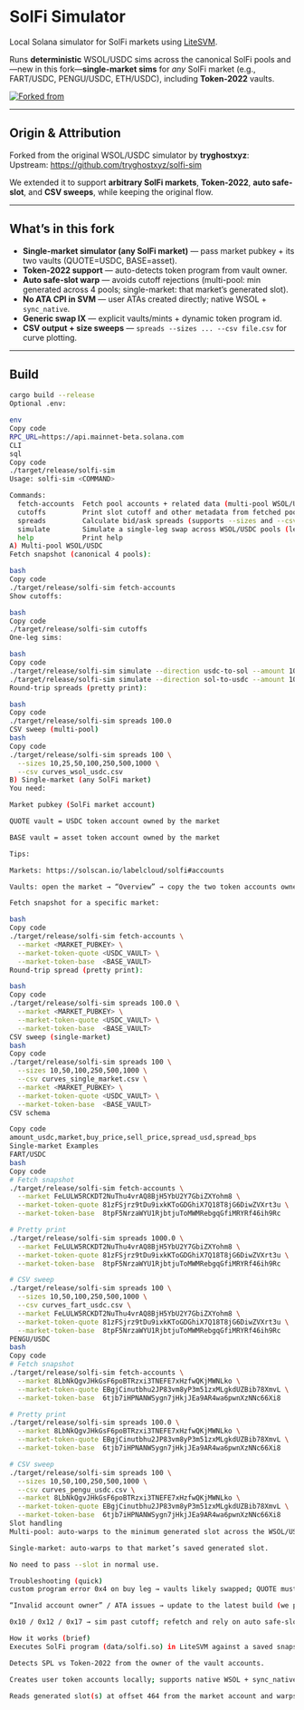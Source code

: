 # SolFi Simulator

Local Solana simulator for SolFi markets using [LiteSVM](https://github.com/LiteSVM/litesvm).

Runs **deterministic** WSOL/USDC sims across the canonical SolFi pools and—new in this fork—**single-market sims** for *any* SolFi market (e.g., FART/USDC, PENGU/USDC, ETH/USDC), including **Token-2022** vaults.

[![Forked from](https://img.shields.io/badge/forked_from-upstream-blue.svg)](https://github.com/tryghostxyz/solfi-sim)

---

## Origin & Attribution

Forked from the original WSOL/USDC simulator by **tryghostxyz**:  
Upstream: https://github.com/tryghostxyz/solfi-sim

We extended it to support **arbitrary SolFi markets**, **Token-2022**, **auto safe-slot**, and **CSV sweeps**, while keeping the original flow.

---

## What’s in this fork

- **Single-market simulator (any SolFi market)** — pass market pubkey + its two vaults (QUOTE=USDC, BASE=asset).
- **Token-2022 support** — auto-detects token program from vault owner.
- **Auto safe-slot warp** — avoids cutoff rejections (multi-pool: min generated across 4 pools; single-market: that market’s generated slot).
- **No ATA CPI in SVM** — user ATAs created directly; native WSOL + `sync_native`.
- **Generic swap IX** — explicit vaults/mints + dynamic token program id.
- **CSV output + size sweeps** — `spreads --sizes ... --csv file.csv` for curve plotting.

---

## Build

```bash
cargo build --release
Optional .env:

env
Copy code
RPC_URL=https://api.mainnet-beta.solana.com
CLI
sql
Copy code
./target/release/solfi-sim
Usage: solfi-sim <COMMAND>

Commands:
  fetch-accounts  Fetch pool accounts + related data (multi-pool WSOL/USDC or a single market)
  cutoffs         Print slot cutoff and other metadata from fetched pool data
  spreads         Calculate bid/ask spreads (supports --sizes and --csv)
  simulate        Simulate a single-leg swap across WSOL/USDC pools (legacy path)
  help            Print help
A) Multi-pool WSOL/USDC
Fetch snapshot (canonical 4 pools):

bash
Copy code
./target/release/solfi-sim fetch-accounts
Show cutoffs:

bash
Copy code
./target/release/solfi-sim cutoffs
One-leg sims:

bash
Copy code
./target/release/solfi-sim simulate --direction usdc-to-sol --amount 1000
./target/release/solfi-sim simulate --direction sol-to-usdc --amount 10
Round-trip spreads (pretty print):

bash
Copy code
./target/release/solfi-sim spreads 100.0
CSV sweep (multi-pool)
bash
Copy code
./target/release/solfi-sim spreads 100 \
  --sizes 10,25,50,100,250,500,1000 \
  --csv curves_wsol_usdc.csv
B) Single-market (any SolFi market)
You need:

Market pubkey (SolFi market account)

QUOTE vault = USDC token account owned by the market

BASE vault = asset token account owned by the market

Tips:

Markets: https://solscan.io/labelcloud/solfi#accounts

Vaults: open the market → “Overview” → copy the two token accounts owned by the market; the one with USDC mint is QUOTE.

Fetch snapshot for a specific market:

bash
Copy code
./target/release/solfi-sim fetch-accounts \
  --market <MARKET_PUBKEY> \
  --market-token-quote <USDC_VAULT> \
  --market-token-base  <BASE_VAULT>
Round-trip spread (pretty print):

bash
Copy code
./target/release/solfi-sim spreads 100.0 \
  --market <MARKET_PUBKEY> \
  --market-token-quote <USDC_VAULT> \
  --market-token-base  <BASE_VAULT>
CSV sweep (single-market)
bash
Copy code
./target/release/solfi-sim spreads 100 \
  --sizes 10,50,100,250,500,1000 \
  --csv curves_single_market.csv \
  --market <MARKET_PUBKEY> \
  --market-token-quote <USDC_VAULT> \
  --market-token-base  <BASE_VAULT>
CSV schema

Copy code
amount_usdc,market,buy_price,sell_price,spread_usd,spread_bps
Single-market Examples
FART/USDC
bash
Copy code
# Fetch snapshot
./target/release/solfi-sim fetch-accounts \
  --market FeLULW5RCKDT2NuThu4vrAQ8BjH5YbU2Y7GbiZXYohm8 \
  --market-token-quote 81zFSjrz9tDu9ixkKToGDGhiX7Q18T8jG6DiwZVXrt3u \
  --market-token-base  8tpF5NrzaWYU1RjbtjuToMWMRebgqGfiMRYRf46ih9Rc

# Pretty print
./target/release/solfi-sim spreads 1000.0 \
  --market FeLULW5RCKDT2NuThu4vrAQ8BjH5YbU2Y7GbiZXYohm8 \
  --market-token-quote 81zFSjrz9tDu9ixkKToGDGhiX7Q18T8jG6DiwZVXrt3u \
  --market-token-base  8tpF5NrzaWYU1RjbtjuToMWMRebgqGfiMRYRf46ih9Rc

# CSV sweep
./target/release/solfi-sim spreads 100 \
  --sizes 10,50,100,250,500,1000 \
  --csv curves_fart_usdc.csv \
  --market FeLULW5RCKDT2NuThu4vrAQ8BjH5YbU2Y7GbiZXYohm8 \
  --market-token-quote 81zFSjrz9tDu9ixkKToGDGhiX7Q18T8jG6DiwZVXrt3u \
  --market-token-base  8tpF5NrzaWYU1RjbtjuToMWMRebgqGfiMRYRf46ih9Rc
PENGU/USDC
bash
Copy code
# Fetch snapshot
./target/release/solfi-sim fetch-accounts \
  --market 8LbNkQgvJHkGsF6poBTRzxi3TNEFE7xHzfwQKjMWNLko \
  --market-token-quote EBgjCinutbhu2JP83vm8yP3m51zxMLgkdUZBib78XmvL \
  --market-token-base  6tjb7iHPNANWSygn7jHkjJEa9AR4wa6pwnXzNNc66Xi8

# Pretty print
./target/release/solfi-sim spreads 100.0 \
  --market 8LbNkQgvJHkGsF6poBTRzxi3TNEFE7xHzfwQKjMWNLko \
  --market-token-quote EBgjCinutbhu2JP83vm8yP3m51zxMLgkdUZBib78XmvL \
  --market-token-base  6tjb7iHPNANWSygn7jHkjJEa9AR4wa6pwnXzNNc66Xi8

# CSV sweep
./target/release/solfi-sim spreads 100 \
  --sizes 10,50,100,250,500,1000 \
  --csv curves_pengu_usdc.csv \
  --market 8LbNkQgvJHkGsF6poBTRzxi3TNEFE7xHzfwQKjMWNLko \
  --market-token-quote EBgjCinutbhu2JP83vm8yP3m51zxMLgkdUZBib78XmvL \
  --market-token-base  6tjb7iHPNANWSygn7jHkjJEa9AR4wa6pwnXzNNc66Xi8
Slot handling
Multi-pool: auto-warps to the minimum generated slot across the WSOL/USDC markets.

Single-market: auto-warps to that market’s saved generated slot.

No need to pass --slot in normal use.

Troubleshooting (quick)
custom program error 0x4 on buy leg → vaults likely swapped; QUOTE must be USDC.

“Invalid account owner” / ATA issues → update to the latest build (we pre-create ATAs and wrap SOL via sync_native).

0x10 / 0x12 / 0x17 → sim past cutoff; refetch and rely on auto safe-slot.

How it works (brief)
Executes SolFi program (data/solfi.so) in LiteSVM against a saved snapshot.

Detects SPL vs Token-2022 from the owner of the vault accounts.

Creates user token accounts locally; supports native WSOL + sync_native.

Reads generated slot(s) at offset 464 from the market account and warps SVM.

